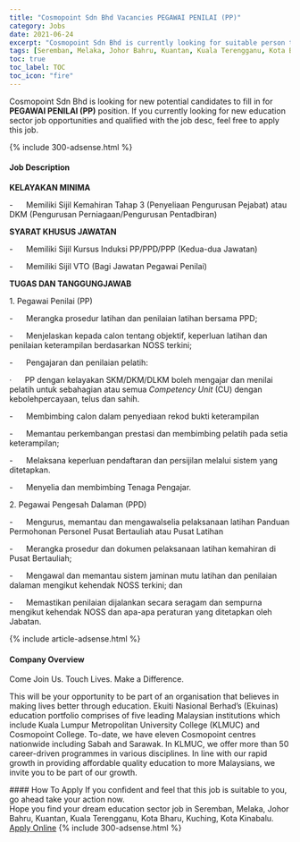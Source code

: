 ```yaml
---
title: "Cosmopoint Sdn Bhd Vacancies PEGAWAI PENILAI (PP)" 
category: Jobs 
date: 2021-06-24 
excerpt: "Cosmopoint Sdn Bhd is currently looking for suitable person to fill in the PEGAWAI PENILAI (PP) which positioned at Seremban, Melaka, Johor Bahru, Kuantan, Kuala Terengganu, Kota Bharu, Kuching, Kota Kinabalu" 
tags: [Seremban, Melaka, Johor Bahru, Kuantan, Kuala Terengganu, Kota Bharu, Kuching, Kota Kinabalu] 
toc: true 
toc_label: TOC 
toc_icon: "fire" 
--- 
```


<p>Cosmopoint Sdn Bhd is looking for new potential candidates to fill in for <b>PEGAWAI PENILAI (PP)</b> position. If you currently looking for new education sector job opportunities and qualified with the job desc, feel free to apply this job.
</p>{% include 300-adsense.html %} 
<div><div><h4>Job Description</h4></div><div><div><span><div><p><strong>KELAYAKAN MINIMA</strong></p><p><span>-&#160;&#160;&#160;&#160;&#160;&#160;</span>Memiliki Sijil Kemahiran Tahap 3 (Penyeliaan Pengurusan Pejabat) atau DKM (Pengurusan Perniagaan/Pengurusan Pentadbiran)</p><p><strong>SYARAT KHUSUS JAWATAN</strong></p><p><span>-&#160;&#160;&#160;&#160;&#160;&#160;Memiliki Sijil Kursus Induksi PP/PPD/PPP (Kedua-dua Jawatan)</span></p><p><span>-&#160;&#160;&#160;&#160;&#160;&#160;Memiliki Sijil VTO (Bagi Jawatan Pegawai Penilai)</span></p><p><strong>TUGAS DAN TANGGUNGJAWAB</strong></p><p>1. Pegawai Penilai (PP)</p><p><span>-&#160;&#160;&#160;&#160;&#160;&#160;Merangka prosedur latihan dan penilaian latihan bersama PPD;</span></p><p><span>-&#160;&#160;&#160;&#160;&#160;&#160;Menjelaskan kepada calon tentang objektif, keperluan latihan dan penilaian keterampilan berdasarkan NOSS terkini;</span></p><p><span>-&#160;&#160;&#160;&#160;&#160;&#160;Pengajaran dan penilaian pelatih:</span></p><p><span>&#183;&#160;&#160;&#160;&#160;&#160;&#160;PP dengan kelayakan SKM/DKM/DLKM boleh mengajar dan menilai pelatih untuk sebahagian atau semua </span><em>Competency Unit</em> (CU) <span>dengan kebolehpercayaan, telus dan sahih.</span></p><p><span>-&#160;&#160;&#160;&#160;&#160;&#160;Membimbing calon dalam penyediaan rekod bukti keterampilan</span></p><p><span>-&#160;&#160;&#160;&#160;&#160;&#160;Memantau perkembangan prestasi dan membimbing pelatih pada setia keterampilan;</span></p><p><span>-&#160;&#160;&#160;&#160;&#160;&#160;Melaksana keperluan pendaftaran dan persijilan melalui sistem yang ditetapkan.</span></p><p><span>-&#160;&#160;&#160;&#160;&#160;&#160;Menyelia dan membimbing Tenaga Pengajar.</span></p><p>2. Pegawai Pengesah Dalaman (PPD)</p><p><span>-&#160;&#160;&#160;&#160;&#160;&#160;Mengurus, memantau dan mengawalselia pelaksanaan latihan Panduan Permohonan Personel Pusat Bertauliah atau Pusat Latihan</span></p><p><span>-&#160;&#160;&#160;&#160;&#160;&#160;Merangka prosedur dan dokumen pelaksanaan latihan kemahiran di Pusat Bertauliah;</span></p><p><span>-&#160;&#160;&#160;&#160;&#160;&#160;Mengawal dan memantau sistem jaminan mutu latihan dan penilaian dalaman mengikut kehendak NOSS terkini; dan</span></p><p><span>-&#160;&#160;&#160;&#160;&#160;&#160;Memastikan penilaian dijalankan secara seragam dan sempurna mengikut kehendak NOSS dan apa-apa peraturan yang ditetapkan oleh Jabatan.</span></p></div></span></div></div></div> 
{% include article-adsense.html %} 
<div><div><h4>Company Overview</h4></div><div><div><span><div><p>Come Join Us. Touch Lives. Make a Difference.</p><p>This will be your opportunity to be part of an organisation that believes in making lives better through education. Ekuiti Nasional Berhad&#8217;s (Ekuinas) education portfolio comprises of five leading Malaysian institutions which include Kuala Lumpur Metropolitan University College (KLMUC) and Cosmopoint College. To-date, we have eleven Cosmopoint centres nationwide including Sabah and Sarawak. In KLMUC, we offer more than 50 career-driven programmes in various disciplines. In line with our rapid growth in providing affordable quality education to more Malaysians, we invite you to be part of our growth.</p></div></span></div></div></div> 
#### How To Apply 
If you confident and feel that this job is suitable to you, go ahead take your action now. <br/> 
Hope you find your dream education sector job in Seremban, Melaka, Johor Bahru, Kuantan, Kuala Terengganu, Kota Bharu, Kuching, Kota Kinabalu. <br/> 
<a href="https://www.jobstreet.com.my/en/job/pegawai-penilai-pp-4598635?jobId=jobstreet-my-job-4598635" class="btn btn--info" target="_blank" rel="nofollow noopenner">Apply Online</a> 
{% include 300-adsense.html %} 
